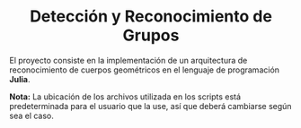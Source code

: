 # <center> Detección y Reconocimiento de Grupos  </center>

El proyecto consiste en la implementación de un arquitectura de reconocimiento de cuerpos geométricos en el lenguaje de programación **Julia**.

 **Nota:** La ubicación de los archivos utilizada en los scripts está predeterminada para el usuario que la use, así que deberá cambiarse según sea el caso. 
